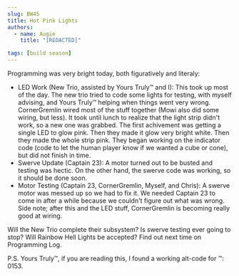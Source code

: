 ```yaml
---
slug: BW4S
title: Hot Pink Lights
authors:
  - name: Augie
    title: "[REDACTED]"

tags: [build season]
---
```

Programming was very bright today, both figuratively and literaly:

* LED Work (New Trio, assisted by Yours Truly™ and I): This took up most of the day. The new trio tried to code some lights for testing, with myself advising, and Yours Truly™ helping when things went very wrong. CornerGremlin wired most of the stuff together (Mowi also did some wiring, but less). It took until lunch to realize that the light strip didn't work, so a new one was grabbed. The first achivement was getting a single LED to glow pink. Then they made it glow very bright white. Then they made the whole strip pink. They began working on the indicator code (code to let the human player know if we wanted a cube or cone), but did not finish in time.
* Swerve Update (Captain 23): A motor turned out to be busted and testing was hectic. On the other hand, the swerve code was working, so it should be done soon. 
* Motor Testing (Captain 23, CornerGremlin, Myself, and Chris): A swerve motor was messed up so we had to fix it. We needed Captain 23 to come in after a while because we couldn't figure out what was wrong. Side note; after this and the LED stuff, CornerGremlin is becoming really good at wiring.

Will the New Trio complete their subsystem? Is swerve testing ever going to stop? Will Rainbow Hell Lights be accepted? Find out next time on Programming Log.

P.S. Yours Truly™, if you are reading this, I found a working alt-code for ™: 0153. 